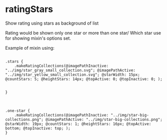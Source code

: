 # ratingStars
Show rating using stars as background of list

Rating would be shown only one star or more than one star/
Which star use for showing mixin's options set.

Example of mixin using:

<code>
.stars {
	.makeRatingCollections(@imagePathInactive: "../img/star_gray_small_collection.svg"; @imagePathActive: "../img/star_yellow_small_collection.svg"; @starWidth: 15px; @countStars: 5; @heightStars: 14px; @topActive: 0; @topInactive: 0; );

}
</code>

<br/>

<code>
.one-star {
	.makeRatingCollections(@imagePathInactive: "../img/star-big-collections.png"; @imagePathActive: "../img/star-big-collections.png"; @starWidth: 19px; @countStars: 1; @heightStars: 16px; @topActive: bottom; @topInactive: top; );
}
</code>
